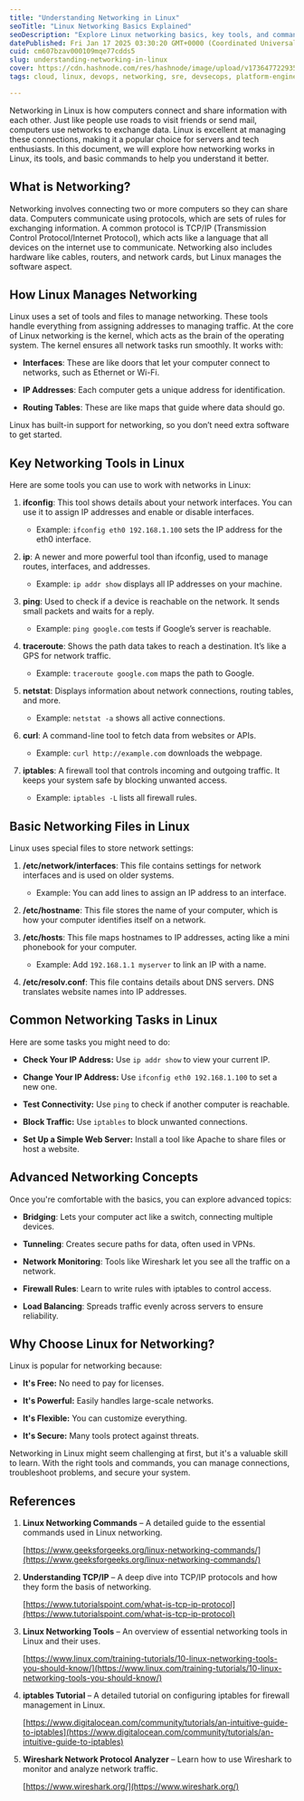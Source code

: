 ```yaml
---
title: "Understanding Networking in Linux"
seoTitle: "Linux Networking Basics Explained"
seoDescription: "Explore Linux networking basics, key tools, and commands to effectively manage connections, troubleshoot issues, and secure your system"
datePublished: Fri Jan 17 2025 03:30:20 GMT+0000 (Coordinated Universal Time)
cuid: cm607bzav000109mqe77cdds5
slug: understanding-networking-in-linux
cover: https://cdn.hashnode.com/res/hashnode/image/upload/v1736477229355/de756194-ae66-4e57-83ac-ff94a5e973f4.png
tags: cloud, linux, devops, networking, sre, devsecops, platform-engineering

---
```


Networking in Linux is how computers connect and share information with each other. Just like people use roads to visit friends or send mail, computers use networks to exchange data. Linux is excellent at managing these connections, making it a popular choice for servers and tech enthusiasts. In this document, we will explore how networking works in Linux, its tools, and basic commands to help you understand it better.

## What is Networking?

Networking involves connecting two or more computers so they can share data. Computers communicate using protocols, which are sets of rules for exchanging information. A common protocol is TCP/IP (Transmission Control Protocol/Internet Protocol), which acts like a language that all devices on the internet use to communicate. Networking also includes hardware like cables, routers, and network cards, but Linux manages the software aspect.

## How Linux Manages Networking

Linux uses a set of tools and files to manage networking. These tools handle everything from assigning addresses to managing traffic. At the core of Linux networking is the kernel, which acts as the brain of the operating system. The kernel ensures all network tasks run smoothly. It works with:

* **Interfaces**: These are like doors that let your computer connect to networks, such as Ethernet or Wi-Fi.
    
* **IP Addresses**: Each computer gets a unique address for identification.
    
* **Routing Tables**: These are like maps that guide where data should go.
    

Linux has built-in support for networking, so you don’t need extra software to get started.

## Key Networking Tools in Linux

Here are some tools you can use to work with networks in Linux:

1. **ifconfig**: This tool shows details about your network interfaces. You can use it to assign IP addresses and enable or disable interfaces.
    
    * Example: `ifconfig eth0 192.168.1.100` sets the IP address for the eth0 interface.
        
2. **ip**: A newer and more powerful tool than ifconfig, used to manage routes, interfaces, and addresses.
    
    * Example: `ip addr show` displays all IP addresses on your machine.
        
3. **ping**: Used to check if a device is reachable on the network. It sends small packets and waits for a reply.
    
    * Example: `ping google.com` tests if Google’s server is reachable.
        
4. **traceroute**: Shows the path data takes to reach a destination. It’s like a GPS for network traffic.
    
    * Example: `traceroute google.com` maps the path to Google.
        
5. **netstat**: Displays information about network connections, routing tables, and more.
    
    * Example: `netstat -a` shows all active connections.
        
6. **curl**: A command-line tool to fetch data from websites or APIs.
    
    * Example: `curl http://example.com` downloads the webpage.
        
7. **iptables**: A firewall tool that controls incoming and outgoing traffic. It keeps your system safe by blocking unwanted access.
    
    * Example: `iptables -L` lists all firewall rules.
        

## Basic Networking Files in Linux

Linux uses special files to store network settings:

1. **/etc/network/interfaces**: This file contains settings for network interfaces and is used on older systems.
    
    * Example: You can add lines to assign an IP address to an interface.
        
2. **/etc/hostname**: This file stores the name of your computer, which is how your computer identifies itself on a network.
    
3. **/etc/hosts**: This file maps hostnames to IP addresses, acting like a mini phonebook for your computer.
    
    * Example: Add `192.168.1.1 myserver` to link an IP with a name.
        
4. **/etc/resolv.conf**: This file contains details about DNS servers. DNS translates website names into IP addresses.
    

## Common Networking Tasks in Linux

Here are some tasks you might need to do:

* **Check Your IP Address:** Use `ip addr show` to view your current IP.
    
* **Change Your IP Address:** Use `ifconfig eth0 192.168.1.100` to set a new one.
    
* **Test Connectivity:** Use `ping` to check if another computer is reachable.
    
* **Block Traffic:** Use `iptables` to block unwanted connections.
    
* **Set Up a Simple Web Server:** Install a tool like Apache to share files or host a website.
    

## Advanced Networking Concepts

Once you're comfortable with the basics, you can explore advanced topics:

* **Bridging**: Lets your computer act like a switch, connecting multiple devices.
    
* **Tunneling**: Creates secure paths for data, often used in VPNs.
    
* **Network Monitoring**: Tools like Wireshark let you see all the traffic on a network.
    
* **Firewall Rules**: Learn to write rules with iptables to control access.
    
* **Load Balancing**: Spreads traffic evenly across servers to ensure reliability.
    

## Why Choose Linux for Networking?

Linux is popular for networking because:

* **It's Free:** No need to pay for licenses.
    
* **It's Powerful:** Easily handles large-scale networks.
    
* **It's Flexible:** You can customize everything.
    
* **It's Secure:** Many tools protect against threats.
    

Networking in Linux might seem challenging at first, but it's a valuable skill to learn. With the right tools and commands, you can manage connections, troubleshoot problems, and secure your system.

## References

1. **Linux Networking Commands** – A detailed guide to the essential commands used in Linux networking.
    
    [https://www.geeksforgeeks.org/linux-networking-commands/](https://www.geeksforgeeks.org/linux-networking-commands/)
    
2. **Understanding TCP/IP** – A deep dive into TCP/IP protocols and how they form the basis of networking.
    
    [https://www.tutorialspoint.com/what-is-tcp-ip-protocol](https://www.tutorialspoint.com/what-is-tcp-ip-protocol)
    
3. **Linux Networking Tools** – An overview of essential networking tools in Linux and their uses.
    
    [https://www.linux.com/training-tutorials/10-linux-networking-tools-you-should-know/](https://www.linux.com/training-tutorials/10-linux-networking-tools-you-should-know/)
    
4. **iptables Tutorial** – A detailed tutorial on configuring iptables for firewall management in Linux.
    
    [https://www.digitalocean.com/community/tutorials/an-intuitive-guide-to-iptables](https://www.digitalocean.com/community/tutorials/an-intuitive-guide-to-iptables)
    
5. **Wireshark Network Protocol Analyzer** – Learn how to use Wireshark to monitor and analyze network traffic.
    
    [https://www.wireshark.org/](https://www.wireshark.org/)